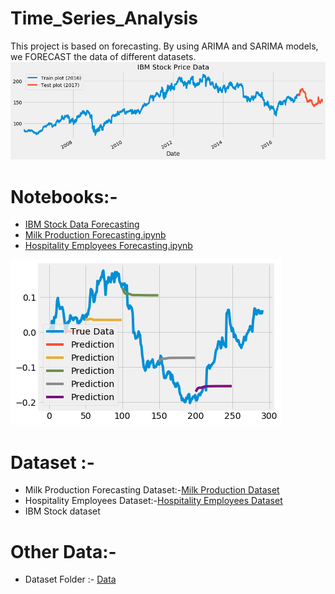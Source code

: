 # Time_Series_Analysis
This project is based on forecasting. By using ARIMA and SARIMA models, we FORECAST the data of different datasets.
<img src="https://github.com/kishanpython/Time_Series_Analysis/blob/master/Data/ibm.png"></img>

# Notebooks:-

<ul>
 <li><a href="https://github.com/kishanpython/Time_Series_Analysis/blob/master/IBM_Stock_Data_Forecating.ipynb">IBM Stock Data Forecasting</a></li> 
  
<li><a href="https://github.com/kishanpython/Time_Series_Analysis/blob/master/TSAF_Monthly_Milk_Productions.ipynb">Milk Production Forecasting.ipynb</a></li>

<li><a href="https://github.com/kishanpython/Time_Series_Analysis/blob/master/TSAF_HospitalityEmployees.ipynb">Hospitality Employees Forecasting.ipynb</a></li>
</ul>
<img src="https://github.com/kishanpython/Time_Series_Analysis/blob/master/Data/ibm3.png"></img>

# Dataset :-
<ul>
<li>Milk Production Forecasting Dataset:-<a href="https://github.com/kishanpython/Time_Series_Analysis/blob/master/Data/monthly_milk_production.csv">Milk Production Dataset</a></li>
<li>Hospitality Employees Dataset:-<a href="https://github.com/kishanpython/Time_Series_Analysis/blob/master/Data/HospitalityEmployees.csv">Hospitality Employees Dataset</a></li>
  
<li><a src="https://github.com/kishanpython/Time_Series_Analysis/blob/master/Data/IBM.csv">IBM Stock dataset</a></li>  
</ul>



# Other Data:-
<ul>
  <li>Dataset Folder :- <a href="https://github.com/kishanpython/Time_Series_Analysis/tree/master/Data">Data</a></li>
</ul>
